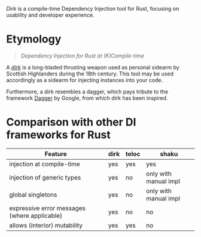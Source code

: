 _Dirk_ is a compile-time Dependency Injection tool for Rust, focusing on usability and developer experience.

# Etymology

> _Dependency Injection for Rust at (K)Compile-time_

A [_dirk_](https://en.wikipedia.org/wiki/Dirk) is a long-bladed thrusting weapon used as personal sidearm by Scottish Highlanders during the 18th century.
This tool may be used accordingly as a sidearm for injecting instances into your code.

Furthermore, a dirk resembles a dagger, which pays tribute to the framework [Dagger](https://dagger.dev/) by Google, from which dirk has been inspired.

# Comparison with other DI frameworks for Rust

| Feature                                      | dirk | teloc | shaku                 |
| -------------------------------------------- | ---- | ----- | --------------------- |
| injection at compile-time                    | yes  | yes   | yes                   |
| injection of generic types                   | yes  | no    | only with manual impl |
| global singletons                            | yes  | no    | only with manual impl |
| expressive error messages (where applicable) | yes  | no    | no                    |
| allows (interior) mutability                 | yes  | yes   | no                    |
